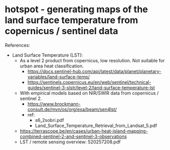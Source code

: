 # hotspot - generating maps of the land surface temperature from copernicus / sentinel data

References:
- Land Surface Temperature (LST):
  - As a level 2 product from copernicus, low resolution. Not suitable for urban area heat classification.
    - https://docs.sentinel-hub.com/api/latest/data/planet/planetary-variables/land-surface-temp/
    - https://sentinels.copernicus.eu/en/web/sentinel/technical-guides/sentinel-3-slstr/level-2/land-surface-temperature-lst
  - With empirical models based on NIR/SWIR data from copernicus / sentinel 2.
    - https://www.brockmann-consult.de/mvn/os/org/esa/beam/sen4lst/
    - ref:
      - s6_2sobri.pdf
      - Land_Surface_Temperature_Retrieval_from_Landsat_5.pdf
  - https://terrascope.be/en/cases/urban-heat-island-mapping-combined-sentinel-2-and-sentinel-3-observations
  - LST / remote sensing overview: 520257208.pdf
